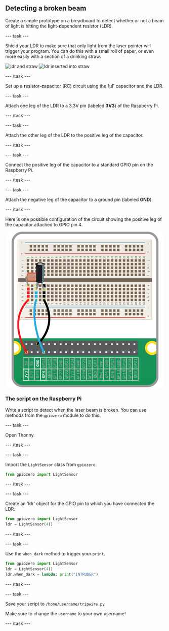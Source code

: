 ## Detecting a broken beam

Create a simple prototype on a breadboard to detect whether or not a beam of light is hitting the **l**ight-**d**ependent **r**esistor (LDR).

--- task ---

Shield your LDR to make sure that only light from the laser pointer will trigger your program. You can do this with a small roll of paper, or even more easily with a section of a drinking straw.

![ldr and straw](images/ldr-straw1.png)
![ldr inserted into straw](images/ldr-straw2.png)


--- /task ---


Set up a **r**esistor-**c**apacitor (RC) circuit using the 1µF capacitor and the LDR. 

--- task ---

Attach one leg of the LDR to a 3.3V pin (labeled **3V3**) of the Raspberry Pi. 

--- /task ---

--- task ---

Attach the other leg of the LDR to the positive leg of the capacitor.

--- /task ---

--- task ---

Connect the positive leg of the capacitor to a standard GPIO pin on the Raspberry Pi. 

--- /task ---

--- task ---

Attach the negative leg of the capacitor to a ground pin (labeled **GND**). 

--- /task ---

Here is one possible configuration of the circuit showing the positive leg of the capacitor attached to GPIO pin 4.

![circuit](/images/RC-circuit.png)

### The script on the Raspberry Pi

Write a script to detect when the laser beam is broken. You can use methods from the `gpiozero` module to do this.

--- task ---

Open Thonny.

--- /task ---

--- task ---

Import the `LightSensor` class from `gpiozero`.

```python
from gpiozero import LightSensor
```
 
--- /task ---

--- task ---

Create an 'ldr' object for the GPIO pin to which you have connected the LDR.

```python
from gpiozero import LightSensor
ldr = LightSensor(4))
```

--- /task ---

--- task ---

Use the `when_dark` method to trigger your `print`. 

```python
from gpiozero import LightSensor
ldr = LightSensor(4))
ldr.when_dark = lambda: print("INTRUDER")
```

--- /task ---

--- task ---

Save your script to `/home/username/tripwire.py`

Make sure to change the `username` to your own username!

--- /task ---